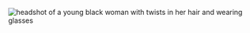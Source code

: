 ![headshot of a young black woman with twists in her hair and wearing glasses](https://www.alaskapublic.org/wp-content/uploads/2019/12/AinaMayowa.jpeg)